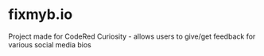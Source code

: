 # fixmyb.io
Project made for CodeRed Curiosity - allows users to give/get feedback for various social media bios
